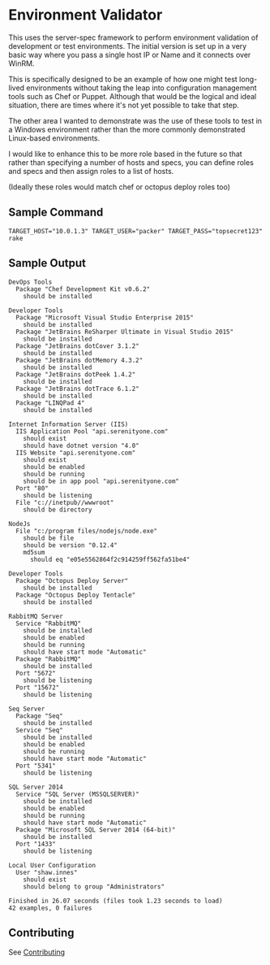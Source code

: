 # Environment Validator

This uses the server-spec framework to perform environment validation of
development or test environments.  The initial version is set up in a very
basic way where you pass a single host IP or Name and it connects over WinRM.

This is specifically designed to be an example of how one might test long-lived
environments without taking the leap into configuration management tools such
as Chef or Puppet.  Although that would be the logical and ideal situation,
there are times where it's not yet possible to take that step.

The other area I wanted to demonstrate was the use of these tools to test in a
Windows environment rather than the more commonly demonstrated Linux-based
environments.

I would like to enhance this to be more role based in the future so that rather
than specifying a number of hosts and specs, you can define roles and specs and
then assign roles to a list of hosts.

(Ideally these roles would match chef or octopus deploy roles too)

## Sample Command

```
TARGET_HOST="10.0.1.3" TARGET_USER="packer" TARGET_PASS="topsecret123" rake
```

## Sample Output
```
DevOps Tools
  Package "Chef Development Kit v0.6.2"
    should be installed

Developer Tools
  Package "Microsoft Visual Studio Enterprise 2015"
    should be installed
  Package "JetBrains ReSharper Ultimate in Visual Studio 2015"
    should be installed
  Package "JetBrains dotCover 3.1.2"
    should be installed
  Package "JetBrains dotMemory 4.3.2"
    should be installed
  Package "JetBrains dotPeek 1.4.2"
    should be installed
  Package "JetBrains dotTrace 6.1.2"
    should be installed
  Package "LINQPad 4"
    should be installed

Internet Information Server (IIS)
  IIS Application Pool "api.serenityone.com"
    should exist
    should have dotnet version "4.0"
  IIS Website "api.serenityone.com"
    should exist
    should be enabled
    should be running
    should be in app pool "api.serenityone.com"
  Port "80"
    should be listening
  File "c://inetpub//wwwroot"
    should be directory

NodeJs
  File "c:/program files/nodejs/node.exe"
    should be file
    should be version "0.12.4"
    md5sum
      should eq "e05e5562864f2c914259ff562fa51be4"

Developer Tools
  Package "Octopus Deploy Server"
    should be installed
  Package "Octopus Deploy Tentacle"
    should be installed

RabbitMQ Server
  Service "RabbitMQ"
    should be installed
    should be enabled
    should be running
    should have start mode "Automatic"
  Package "RabbitMQ"
    should be installed
  Port "5672"
    should be listening
  Port "15672"
    should be listening

Seq Server
  Package "Seq"
    should be installed
  Service "Seq"
    should be installed
    should be enabled
    should be running
    should have start mode "Automatic"
  Port "5341"
    should be listening

SQL Server 2014
  Service "SQL Server (MSSQLSERVER)"
    should be installed
    should be enabled
    should be running
    should have start mode "Automatic"
  Package "Microsoft SQL Server 2014 (64-bit)"
    should be installed
  Port "1433"
    should be listening

Local User Configuration
  User "shaw.innes"
    should exist
    should belong to group "Administrators"

Finished in 26.07 seconds (files took 1.23 seconds to load)
42 examples, 0 failures
```

## Contributing

See [Contributing](CONTRIBUTING.md)
